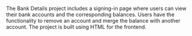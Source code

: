The Bank Details project includes a signing-in page where users can view their bank accounts and the corresponding balances. Users have the functionality to remove an account and merge the balance with another account. The project is built using HTML for the frontend.
